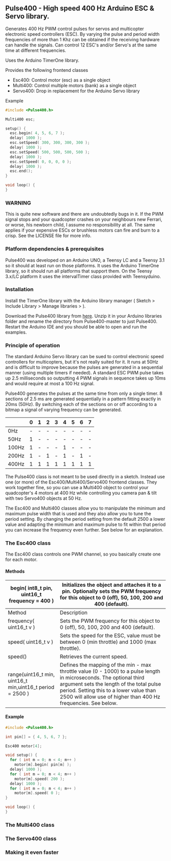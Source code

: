 ## Pulse400 - High speed 400 Hz Arduino ESC & Servo library. ##

Generates 400 Hz PWM control pulses for servos and multicopter electronic speed controllers (ESC). By varying the pulse and period width frequencies of more than 1 Khz can be obtained if the receiving hardware can handle the signals. Can control 12 ESC's and/or Servo's at the same time at different frequencies.

Uses the Arduino TimerOne library.

Provides the following frontend classes

- Esc400: Control motor (esc) as a single object
- Multi400: Control multiple motors (bank) as a single object
- Servo400: Drop in replacement for the Arduino Servo library

Example

~~~c++
#include <Pulse400.h>

Multi400 esc;

setup() {
  esc.begin( 4, 5, 6, 7 );
  delay( 1000 );
  esc.setSpeed( 300, 300, 300, 300 );
  delay( 1000 );
  esc.setSpeed( 500, 500, 500, 500 );
  delay( 1000 );
  esc.setSpeed( 0, 0, 0, 0 );
  delay( 1000 );
  esc.end();
}

void loop() {
}
~~~

### WARNING ###

This is quite new software and there are undoubtedly bugs in it. If the PWM signal stops and your quadcopter crashes on your neighbours new Ferrari, or worse, his newborn child, I assume no responsibility at all. The same applies if your expensive ESCs or brushless motors can fire and burn to a crisp. See the LICENSE file for more info.

### Platform dependencies & prerequisites ###

Pulse400 was developed on an Arduino UNO, a Teensy LC and a Teensy 3.1 so it should at least run on those platforms. It uses the Arduino TimerOne library, so it should run all platforms that support them. On the Teensy 3.x/LC platform it uses the intervalTimer class provided with Teensyduino.

### Installation ###

Install the TimerOne library with the Arduino library manager ( Sketch > Include Library > Manage libraries > ). 

Download the Pulse400 library from [here](https://github.com/tinkerspy/Pulse400/archive/master.zip). Unzip it in your Arduino libraries folder and rename the directory from Pulse400-master to just Pulse400. Restart the Arduino IDE and you should be able to open and run the examples.

### Principle of operation ###

The standard Arduino Servo library can be sued to control electronic speed controllers for multicopters, but it's not really suited for it. It runs at 50Hz and is difficult to improve because the pulses are generated in a sequential manner (using multiple timers if needed). A standard ESC PWM pulse takes up 2.5 milliseconds so outputting 4 PWM signals in sequence takes up 10ms and would require at most a 100 Hz signal.

Pulse400 generates the pulses at the same time from only a single timer. 8 sections of 2.5 ms are generated sequentially in a pattern fitting exactly in 20ms (50Hz). By switching each of the sections on or off according to a bitmap a signal of varying frequency can be generated.

|       | 0 | 1 | 2 | 3 | 4 | 5 | 6 | 7 |
|-------|---|---|---|---|---|---|---|---|
| 0Hz   | - | - | - | - | - | - | - | - |
| 50Hz  | 1 | - | - | - | - | - | - | - |
| 100Hz | 1 | - | - | - | 1 | - | - | - |
| 200Hz | 1 | - | 1 | - | 1 | - | 1 | - |
| 400Hz | 1 | 1 | 1 | 1 | 1 | 1 | 1 | 1 |

The Pulse400 class is not meant to be used directly in a sketch. Instead use one (or more) of the Esc400/Multi400/Servo400 frontend classes. They work together fine, so you can use a Multi400 object to control your quadcopter's 4 motors at 400 Hz while controlling you camera pan & tilt with two Servo400 objects at 50 Hz.

The Esc400 and Multi400 classes allow you to manipulate the minimum and maximum pulse width that is used and they also allow you to tune the period setting. By changing the period setting from the default 2500 a lower value and adapting the minimum and maximum pulse to fit within that period you can increase the frequency even further. See below for an explanation.

### The Esc400 class ###

The Esc400 class controls one PWM channel, so you basically create one for each motor. 

#### Methods ####

| begin( int8_t pin, uint16_t frequency = 400 )             | Initializes the object and attaches it to a pin. Optionally sets the PWM frequency for this object to 0 (off), 50, 100, 200 and 400 (default).                                                                                                                                |
|-----------------------------------------------------------|-------------------------------------------------------------------------------------------------------------------------------------------------------------------------------------------------------------------------------------------------------------------------------|
| Method                                                    | Description                   
| frequency( uint16_t v )                                   | Sets the PWM frequency for this object to 0 (off), 50, 100, 200 and 400 (default).                                                                                                                                                                                            |
| speed( uint16_t v )                                       | Sets the speed for the ESC, value must be between 0 (min throttle) and 1000 (max throttle).                                                                                                                                                                                   |
| speed()                                                   | Retrieves the current speed.                                                                                                                                                                                                                                                  |
| range(uint16_t min, uint16_t min,uint16_t period = 2500 ) | Defines the mapping of the min - max throttle value (0 - 1000) to a pulse length in microseconds. The optional third argument sets the length of the total pulse period. Setting this to a lower value than 2500 will allow use of higher than 400 Hz frequencies. See below. |

#### Example ####

~~~c++
#include <Pulse400.h>

int pin[] = { 4, 5, 6, 7 };

Esc400 motor[4];

void setup() {
  for ( int m = 0; m < 4; m++ ) 
    motor[m].begin( pin[m] );
  delay( 1000 );
  for ( int m = 0; m < 4; m++ )
    motor[m].speed( 200 );
  delay( 1000 );
  for ( int m = 0; m < 4; m++ )
    motor[m].speed( 0 );
}

void loop() {
}
~~~



### The Multi400 class ###


### The Servo400 class ###


### Making it even faster ###



